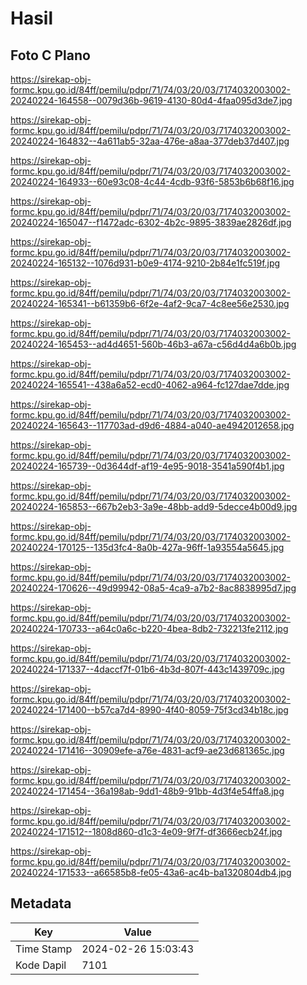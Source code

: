 # Hasil

## Foto C Plano

https://sirekap-obj-formc.kpu.go.id/84ff/pemilu/pdpr/71/74/03/20/03/7174032003002-20240224-164558--0079d36b-9619-4130-80d4-4faa095d3de7.jpg

https://sirekap-obj-formc.kpu.go.id/84ff/pemilu/pdpr/71/74/03/20/03/7174032003002-20240224-164832--4a611ab5-32aa-476e-a8aa-377deb37d407.jpg

https://sirekap-obj-formc.kpu.go.id/84ff/pemilu/pdpr/71/74/03/20/03/7174032003002-20240224-164933--60e93c08-4c44-4cdb-93f6-5853b6b68f16.jpg

https://sirekap-obj-formc.kpu.go.id/84ff/pemilu/pdpr/71/74/03/20/03/7174032003002-20240224-165047--f1472adc-6302-4b2c-9895-3839ae2826df.jpg

https://sirekap-obj-formc.kpu.go.id/84ff/pemilu/pdpr/71/74/03/20/03/7174032003002-20240224-165132--1076d931-b0e9-4174-9210-2b84e1fc519f.jpg

https://sirekap-obj-formc.kpu.go.id/84ff/pemilu/pdpr/71/74/03/20/03/7174032003002-20240224-165341--b61359b6-6f2e-4af2-9ca7-4c8ee56e2530.jpg

https://sirekap-obj-formc.kpu.go.id/84ff/pemilu/pdpr/71/74/03/20/03/7174032003002-20240224-165453--ad4d4651-560b-46b3-a67a-c56d4d4a6b0b.jpg

https://sirekap-obj-formc.kpu.go.id/84ff/pemilu/pdpr/71/74/03/20/03/7174032003002-20240224-165541--438a6a52-ecd0-4062-a964-fc127dae7dde.jpg

https://sirekap-obj-formc.kpu.go.id/84ff/pemilu/pdpr/71/74/03/20/03/7174032003002-20240224-165643--117703ad-d9d6-4884-a040-ae4942012658.jpg

https://sirekap-obj-formc.kpu.go.id/84ff/pemilu/pdpr/71/74/03/20/03/7174032003002-20240224-165739--0d3644df-af19-4e95-9018-3541a590f4b1.jpg

https://sirekap-obj-formc.kpu.go.id/84ff/pemilu/pdpr/71/74/03/20/03/7174032003002-20240224-165853--667b2eb3-3a9e-48bb-add9-5decce4b00d9.jpg

https://sirekap-obj-formc.kpu.go.id/84ff/pemilu/pdpr/71/74/03/20/03/7174032003002-20240224-170125--135d3fc4-8a0b-427a-96ff-1a93554a5645.jpg

https://sirekap-obj-formc.kpu.go.id/84ff/pemilu/pdpr/71/74/03/20/03/7174032003002-20240224-170626--49d99942-08a5-4ca9-a7b2-8ac8838995d7.jpg

https://sirekap-obj-formc.kpu.go.id/84ff/pemilu/pdpr/71/74/03/20/03/7174032003002-20240224-170733--a64c0a6c-b220-4bea-8db2-732213fe2112.jpg

https://sirekap-obj-formc.kpu.go.id/84ff/pemilu/pdpr/71/74/03/20/03/7174032003002-20240224-171337--4daccf7f-01b6-4b3d-807f-443c1439709c.jpg

https://sirekap-obj-formc.kpu.go.id/84ff/pemilu/pdpr/71/74/03/20/03/7174032003002-20240224-171400--b57ca7d4-8990-4f40-8059-75f3cd34b18c.jpg

https://sirekap-obj-formc.kpu.go.id/84ff/pemilu/pdpr/71/74/03/20/03/7174032003002-20240224-171416--30909efe-a76e-4831-acf9-ae23d681365c.jpg

https://sirekap-obj-formc.kpu.go.id/84ff/pemilu/pdpr/71/74/03/20/03/7174032003002-20240224-171454--36a198ab-9dd1-48b9-91bb-4d3f4e54ffa8.jpg

https://sirekap-obj-formc.kpu.go.id/84ff/pemilu/pdpr/71/74/03/20/03/7174032003002-20240224-171512--1808d860-d1c3-4e09-9f7f-df3666ecb24f.jpg

https://sirekap-obj-formc.kpu.go.id/84ff/pemilu/pdpr/71/74/03/20/03/7174032003002-20240224-171533--a66585b8-fe05-43a6-ac4b-ba1320804db4.jpg


## Metadata

| Key        | Value               |
| ---------- | ------------------- |
| Time Stamp | 2024-02-26 15:03:43 |
| Kode Dapil | 7101                |



